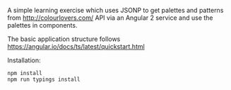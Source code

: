 A simple learning exercise which uses JSONP to get palettes and patterns from http://colourlovers.com/ API via an Angular 2 service and use the palettes in components.


The basic application structure follows https://angular.io/docs/ts/latest/quickstart.html

Installation:

    npm install
    npm run typings install

